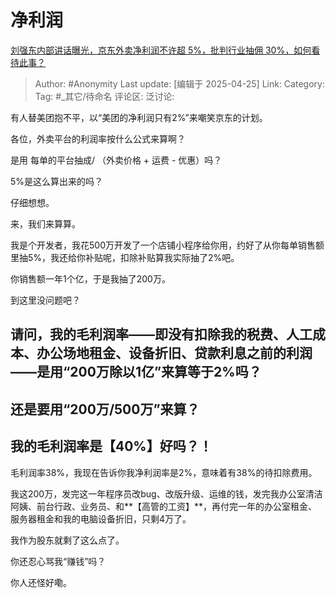 # 净利润
[刘强东内部讲话曝光，京东外卖净利润不许超 5%，批判行业抽佣 30%，如何看待此事？](https://www.zhihu.com/question/1895880142343091248/answer/1899005776393139981)

> Author: #Anonymity
> Last update: [编辑于 2025-04-25]
> Link:
> Category:
> Tag: #_其它/待命名
> 评论区:
> 泛讨论:

有人替美团抱不平，以“美团的净利润只有2%”来嘲笑京东的计划。

各位，外卖平台的利润率按什么公式来算啊？

是用 每单的平台抽成/ （外卖价格 + 运费 - 优惠）吗？

5%是这么算出来的吗？

仔细想想。

来，我们来算算。

我是个开发者，我花500万开发了一个店铺小程序给你用，约好了从你每单销售额里抽5%，我还给你补贴呢，扣除补贴算我实际抽了2%吧。

你销售额一年1个亿，于是我抽了200万。

到这里没问题吧？

## 请问，我的毛利润率——即没有扣除我的税费、人工成本、办公场地租金、设备折旧、贷款利息之前的利润——是用“200万除以1亿”来算等于2%吗？

## 还是要用“200万/500万”来算？

## 我的毛利润率是【40%】好吗？！

毛利润率38%，我现在告诉你我净利润率是2%，意味着有38%的待扣除费用。

我这200万，发完这一年程序员改bug、改版升级、运维的钱，发完我办公室清洁阿姨、前台行政、业务员、和**【高管的工资】**，再付完一年的办公室租金、服务器租金和我的电脑设备折旧，只剩4万了。

我作为股东就剩了这么点了。

你还忍心骂我“赚钱”吗？

你人还怪好嘞。
